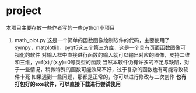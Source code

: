 # project
本项目主要存放一些作者写的一些python小项目
1. math_plot.py
   这是一个简单的函数图像绘制软件的代码，主要使用了sympy，matplotlib，pyqt5这三个第三方库，这是一个具有页面函数图像可视化的软件
   对输入框中直接进行函数的输入就可以输出对应的图像，支持二维和三维，y=f(x),f(x,y)=0等类型的函数
   当然本软件仍有许多的不足与缺陷，对于一些情况，稍微特殊的函数可能效果不好，过于复杂的函数也有可能导致软件卡死
   如果遇到一些问题，那都是正常的，你可以进行修改与二次创作
   **也有打包好的exe软件，可以直接下载进行尝试使用**
